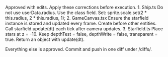 Approved with edits. Apply these corrections before execution.
	1.	Ship.ts
Do not use userData.radius. Use the class field.
Set: sprite.scale.set(2 * this.radius, 2 * this.radius, 1);
	2.	GameCanvas.tsx
Ensure the starfield instance is stored and updated every frame.
Create before other entities. Call starfield.update(dt) each tick after camera updates.
	3.	Starfield.ts
Place stars at z = -10. Keep depthTest = false, depthWrite = false, transparent = true. Return an object with update(dt).

Everything else is approved. Commit and push in one diff under /diffs/.